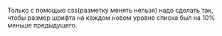 Только с помощью css(разметку менять нельзя) надо сделать так, чтобы размер шрифта на каждом новом уровне списка был на 10% меньше предыдущего.
